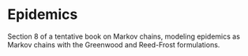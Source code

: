 # Epidemics
Section 8 of a tentative book on Markov chains, modeling epidemics as Markov chains with the Greenwood and Reed-Frost formulations.
